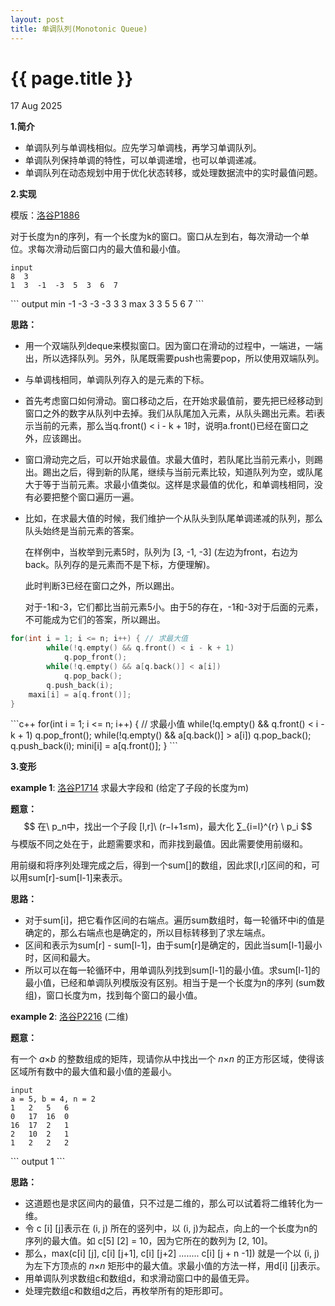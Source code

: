 ```yaml
---
layout: post
title: 单调队列(Monotonic Queue) 
---
```


{{ page.title }}
================
<p class="meta">17 Aug 2025</p>

**1.简介**

- 单调队列与单调栈相似。应先学习单调栈，再学习单调队列。
- 单调队列保持单调的特性，可以单调递增，也可以单调递减。
- 单调队列在动态规划中用于优化状态转移，或处理数据流中的实时最值问题。

**2.实现**

模版：[洛谷P1886](https://www.luogu.com.cn/problem/P1886)

对于长度为n的序列，有一个长度为k的窗口。窗口从左到右，每次滑动一个单位。求每次滑动后窗口内的最大值和最小值。

```
input
8  3
1  3  -1  -3  5  3  6  7
```
 <p></p>
```
output
min -1 -3 -3 -3  3  3
max  3  3  5  5  6  7
```

**思路：**

- 用一个双端队列deque来模拟窗口。因为窗口在滑动的过程中，一端进，一端出，所以选择队列。另外，队尾既需要push也需要pop，所以使用双端队列。

- 与单调栈相同，单调队列存入的是元素的下标。

- 首先考虑窗口如何滑动。窗口移动之后，在开始求最值前，要先把已经移动到窗口之外的数字从队列中去掉。我们从队尾加入元素，从队头踢出元素。若i表示当前的元素，那么当q.front() < i - k + 1时，说明a.front()已经在窗口之外，应该踢出。

- 窗口滑动完之后，可以开始求最值。求最大值时，若队尾比当前元素小，则踢出。踢出之后，得到新的队尾，继续与当前元素比较，知道队列为空，或队尾大于等于当前元素。求最小值类似。这样是求最值的优化，和单调栈相同，没有必要把整个窗口遍历一遍。

- 比如，在求最大值的时候，我们维护一个从队头到队尾单调递减的队列，那么队头始终是当前元素的答案。

  在样例中，当枚举到元素5时，队列为 [3, -1, -3] (左边为front，右边为back。队列存的是元素而不是下标，方便理解)。

  此时判断3已经在窗口之外，所以踢出。

  对于-1和-3，它们都比当前元素5小。由于5的存在，-1和-3对于后面的元素，不可能成为它们的答案，所以踢出。

```c++
for(int i = 1; i <= n; i++) { // 求最大值
		while(!q.empty() && q.front() < i - k + 1)
			q.pop_front();
		while(!q.empty() && a[q.back()] < a[i])
			q.pop_back();
		q.push_back(i);
  	maxi[i] = a[q.front()];
}
```
 <p></p>
 <p></p>
```c++
for(int i = 1; i <= n; i++) { // 求最小值
		while(!q.empty() && q.front() < i - k + 1)
			q.pop_front();
		while(!q.empty() && a[q.back()] > a[i])
			q.pop_back();
		q.push_back(i);
		mini[i] = a[q.front()];
}
```

**3.变形**

**example 1**: [洛谷P1714](https://www.luogu.com.cn/problem/P1714) 求最大字段和 (给定了子段的长度为m)

**题意：**
$$
在\ p_n中，找出一个子段 [l,r]\ (r−l+1≤m)，最大化 ∑_{i=l}^{r} \  p_i
$$
与模版不同之处在于，此题需要求和，而非找到最值。因此需要使用前缀和。

用前缀和将序列处理完成之后，得到一个sum[]的数组，因此求[l,r]区间的和，可以用sum[r]-sum[l-1]来表示。

**思路：**

- 对于sum[i]，把它看作区间的右端点。遍历sum数组时，每一轮循环中i的值是确定的，那么右端点也是确定的，所以目标转移到了求左端点。
- 区间和表示为sum[r] - sum[l-1]，由于sum[r]是确定的，因此当sum[l-1]最小时，区间和最大。
- 所以可以在每一轮循环中，用单调队列找到sum[l-1]的最小值。求sum[l-1]的最小值，已经和单调队列模版没有区别。相当于是一个长度为n的序列 (sum数组)，窗口长度为m，找到每个窗口的最小值。

**example 2**: [洛谷P2216](https://www.luogu.com.cn/problem/P2216) (二维)

**题意：**

有一个 *a*×*b* 的整数组成的矩阵，现请你从中找出一个 *n*×*n* 的正方形区域，使得该区域所有数中的最大值和最小值的差最小。

```
input
a = 5, b = 4, n = 2
1   2   5   6
0   17  16  0
16  17  2   1
2   10  2   1
1   2   2   2
```
 <p></p>
```
output
1
```

**思路：**

- 这道题也是求区间内的最值，只不过是二维的，那么可以试着将二维转化为一维。
- 令 c [i] [j]表示在 (i, j) 所在的竖列中，以 (i, j)为起点，向上的一个长度为n的序列的最大值。如 c[5] [2] = 10，因为它所在的数列为 [2, 10]。
- 那么，max(c[i] [j], c[i] [j+1], c[i] [j+2] ........ c[i] [j + n -1]) 就是一个以 (i, j)为左下方顶点的 *n*×*n* 矩形中的最大值。求最小值的方法一样，用d[i] [j]表示。
- 用单调队列求数组c和数组d，和求滑动窗口中的最值无异。
- 处理完数组c和数组d之后，再枚举所有的矩形即可。

